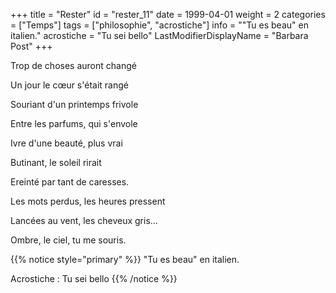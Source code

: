 +++
title = "Rester"
id = "rester_11"
date = 1999-04-01
weight = 2
categories = ["Temps"]
tags = ["philosophie", "acrostiche"]
info = "\"Tu es beau\" en italien."
acrostiche = "Tu sei bello"
LastModifierDisplayName = "Barbara Post"
+++

Trop de choses auront changé

Un jour le cœur s'était rangé

Souriant d'un printemps frivole

Entre les parfums, qui s'envole

Ivre d'une beauté, plus vrai

Butinant, le soleil rirait

Ereinté par tant de caresses.

Les mots perdus, les heures pressent

Lancées au vent, les cheveux gris...

Ombre, le ciel, tu me souris.

{{% notice style="primary" %}}
\"Tu es beau\" en italien.

Acrostiche : Tu sei bello
{{% /notice %}}
